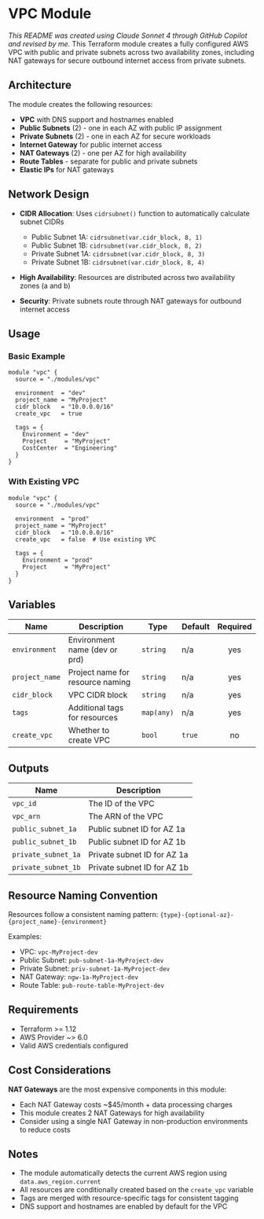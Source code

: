 # VPC Module
*This README was created using Claude Sonnet 4 through GitHub Copilot and revised by me.*
This Terraform module creates a fully configured AWS VPC with public and private subnets across two availability zones, including NAT gateways for secure outbound internet access from private subnets.

## Architecture

The module creates the following resources:

- **VPC** with DNS support and hostnames enabled
- **Public Subnets** (2) - one in each AZ with public IP assignment
- **Private Subnets** (2) - one in each AZ for secure workloads
- **Internet Gateway** for public internet access
- **NAT Gateways** (2) - one per AZ for high availability
- **Route Tables** - separate for public and private subnets
- **Elastic IPs** for NAT gateways

## Network Design

- **CIDR Allocation**: Uses `cidrsubnet()` function to automatically calculate subnet CIDRs
  - Public Subnet 1A: `cidrsubnet(var.cidr_block, 8, 1)`
  - Public Subnet 1B: `cidrsubnet(var.cidr_block, 8, 2)`
  - Private Subnet 1A: `cidrsubnet(var.cidr_block, 8, 3)`
  - Private Subnet 1B: `cidrsubnet(var.cidr_block, 8, 4)`

- **High Availability**: Resources are distributed across two availability zones (a and b)
- **Security**: Private subnets route through NAT gateways for outbound internet access

## Usage

### Basic Example

```hcl
module "vpc" {
  source = "./modules/vpc"
  
  environment  = "dev"
  project_name = "MyProject"
  cidr_block   = "10.0.0.0/16"
  create_vpc   = true
  
  tags = {
    Environment = "dev"
    Project     = "MyProject"
    CostCenter  = "Engineering"
  }
}
```

### With Existing VPC

```hcl
module "vpc" {
  source = "./modules/vpc"
  
  environment  = "prod"
  project_name = "MyProject"
  cidr_block   = "10.0.0.0/16"
  create_vpc   = false  # Use existing VPC
  
  tags = {
    Environment = "prod"
    Project     = "MyProject"
  }
}
```

## Variables

| Name | Description | Type | Default | Required |
|------|-------------|------|---------|:--------:|
| `environment` | Environment name (dev or prd) | `string` | n/a | yes |
| `project_name` | Project name for resource naming | `string` | n/a | yes |
| `cidr_block` | VPC CIDR block | `string` | n/a | yes |
| `tags` | Additional tags for resources | `map(any)` | n/a | yes |
| `create_vpc` | Whether to create VPC | `bool` | `true` | no |

## Outputs

| Name | Description |
|------|-------------|
| `vpc_id` | The ID of the VPC |
| `vpc_arn` | The ARN of the VPC |
| `public_subnet_1a` | Public subnet ID for AZ 1a |
| `public_subnet_1b` | Public subnet ID for AZ 1b |
| `private_subnet_1a` | Private subnet ID for AZ 1a |
| `private_subnet_1b` | Private subnet ID for AZ 1b |

## Resource Naming Convention

Resources follow a consistent naming pattern: `{type}-{optional-az}-{project_name}-{environment}`

Examples:
- VPC: `vpc-MyProject-dev`
- Public Subnet: `pub-subnet-1a-MyProject-dev`
- Private Subnet: `priv-subnet-1a-MyProject-dev`
- NAT Gateway: `ngw-1a-MyProject-dev`
- Route Table: `pub-route-table-MyProject-dev`

## Requirements

- Terraform >= 1.12
- AWS Provider ~> 6.0
- Valid AWS credentials configured

## Cost Considerations

**NAT Gateways** are the most expensive components in this module:
- Each NAT Gateway costs ~$45/month + data processing charges
- This module creates 2 NAT Gateways for high availability
- Consider using a single NAT Gateway in non-production environments to reduce costs

## Notes

- The module automatically detects the current AWS region using `data.aws_region.current`
- All resources are conditionally created based on the `create_vpc` variable
- Tags are merged with resource-specific tags for consistent tagging
- DNS support and hostnames are enabled by default for the VPC

